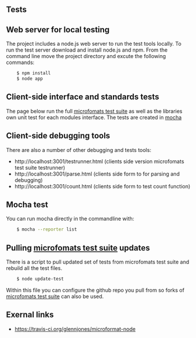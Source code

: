 Tests
-----------------

Web server for local testing
----------------------------
The project includes a node.js web server to run the test tools locally. To run the test server download and install node.js and npm. From the command line move the project directory and excute the following commands:

```sh 
    $ npm install
    $ node app
```  


Client-side interface and standards tests
--------------------------------------
The page below run the full [microfomats test suite](https://github.com/microformats/tests) as well as the libraries own unit test for each modules interface. 
The tests are created in [mocha](http://mochajs.org/) 


Client-side debugging tools
---------------------------
There are also a number of other debugging and tests tools:

* http://localhost:3001/testrunner.html (clients side version microfomats test suite testrunner)
* http://localhost:3001/parse.html (clients side form to for parsing and debugging)
* http://localhost:3001/count.html (clients side form to test count function)


Mocha test
--------------------------------------
You can run mocha directly in the commandline with:
```sh 
    $ mocha --reporter list
```   


Pulling [microfomats test suite](https://github.com/microformats/tests) updates
-------------------------------------------------------------------------------
There is a script to pull updated set of tests from microfomats test suite and rebuild all the test files.

```sh 
    $ node update-test
```  

Within this file you can configure the github repo you pull from so forks of [microfomats test suite](https://github.com/microformats/tests) can also be used.



Exernal links
-------------

* https://travis-ci.org/glennjones/microformat-node
